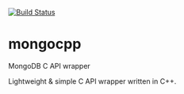 [![Build Status](https://travis-ci.org/dmsovetov/mongocpp.svg)](https://travis-ci.org/dmsovetov/mongocpp)

# mongocpp
MongoDB C API wrapper

Lightweight & simple C API wrapper written in C++.
